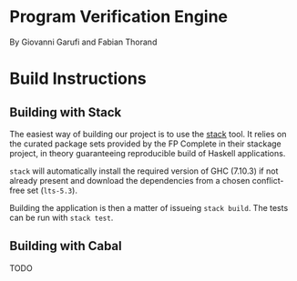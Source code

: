 #  Program Verification Engine

By Giovanni Garufi and Fabian Thorand

# Build Instructions

## Building with Stack

The easiest way of building our project is to use the [stack](http://docs.haskellstack.org/en/stable/README/) tool.
It relies on the curated package sets provided by the FP Complete in their
stackage project, in theory guaranteeing reproducible build of Haskell applications.

`stack` will automatically install the required version of GHC (7.10.3) if not already present
and download the dependencies from a chosen conflict-free set (`lts-5.3`).

Building the application is then a matter of issueing `stack build`. 
The tests can be run with `stack test`.

## Building with Cabal

TODO
